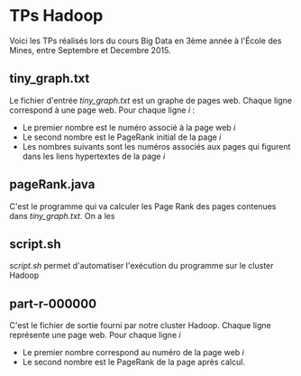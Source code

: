 # TPs Hadoop

Voici les TPs réalisés lors du cours Big Data en 3ème année à l'École des Mines, entre Septembre et Decembre 2015.

## tiny_graph.txt

Le fichier d'entrée *tiny_graph.txt* est un graphe de pages web. Chaque ligne correspond à une page web. Pour chaque ligne *i* :

* Le premier nombre est le numéro associé à la page web *i*
* Le second nombre est le PageRank initial de la page *i*
* Les nombres suivants sont les numéros associés aux pages qui figurent dans les liens hypertextes de la page *i*

## pageRank.java

C'est le programme qui va calculer les Page Rank des pages contenues dans *tiny_graph.txt*. On a les

## script.sh

*script.sh* permet d'automatiser l'exécution du programme sur le cluster Hadoop

## part-r-000000

C'est le fichier de sortie fourni par notre cluster Hadoop. Chaque ligne représente une page web. Pour chaque ligne *i*

* Le premier nombre correspond au numéro de la page web *i*
* Le second nombre est le PageRank de la page après calcul.